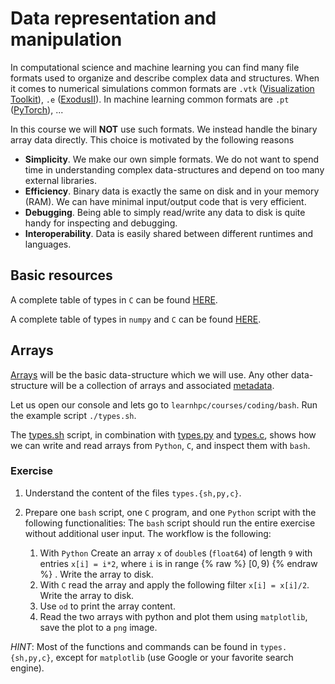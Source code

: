 # Data representation and manipulation

In computational science and machine learning you can find many file formats used to organize and describe complex data and structures. When it comes to numerical simulations common formats are `.vtk` ([Visualization Toolkit](https://vtk.org/)), `.e` ([ExodusII](https://www.osti.gov/servlets/purl/10102115)). In machine learning common formats are `.pt` ([PyTorch](https://pytorch.org/)), ...

In this course we will **NOT** use such formats. We instead handle the binary array data directly.
This choice is motivated by the following reasons

- **Simplicity**. We make our own simple formats. We do not want to spend time in understanding complex data-structures and depend on too many external libraries.
- **Efficiency**. Binary data is exactly the same on disk and in your memory (RAM). We can have minimal input/output code that is very efficient.
- **Debugging**. Being able to simply read/write any data to disk is quite handy for inspecting and debugging.
- **Interoperability**. Data is easily shared between different runtimes and languages.

## Basic resources

A complete table of types in `C` can be found [HERE](https://en.wikipedia.org/wiki/C_data_types).

A complete table of types in `numpy` and `C` can be found [HERE](https://numpy.org/doc/stable/user/basics.types.html).


## Arrays

[Arrays](https://en.wikipedia.org/wiki/Array_(data_structure)) will be the basic data-structure which we will use. Any other data-structure will be a collection of arrays and associated [metadata](https://en.wikipedia.org/wiki/Metadata).

Let us open our console and lets go to `learnhpc/courses/coding/bash`.
Run the example script `./types.sh`. 

The [types.sh](https://github.com/zulianp/learnhpc/blob/2cadfddb36433f2abc7a6c16434fcd547dc8deed/courses/coding/bash/types.sh) script, in combination with [types.py](https://github.com/zulianp/learnhpc/blob/2cadfddb36433f2abc7a6c16434fcd547dc8deed/courses/coding/python/types.py) and [types.c](https://github.com/zulianp/learnhpc/blob/2cadfddb36433f2abc7a6c16434fcd547dc8deed/courses/coding/C/types.c), shows how we can write and read arrays from `Python`, `C`, and inspect them with `bash`. 

### Exercise

1) Understand the content of the files `types.{sh,py,c}`.

2) Prepare one `bash` script, one `C` program, and one `Python` script with the following functionalities: The `bash` script should run the entire exercise without additional user input. The workflow is the following:

	1. With `Python` Create an array `x` of `double`s (`float64`) of length `9` with entries `x[i] = i*2`, where `i` is in range {% raw %} $[0, 9)$ {% endraw %} . Write the array to disk.
	2. With `C` read the array and apply the following filter `x[i] = x[i]/2`. Write the array to disk.
	3. Use `od` to print the array content.
	4. Read the two arrays with python and plot them using `matplotlib`, save the plot to a `png` image.
 
 *HINT*: Most of the functions and commands can be found in `types.{sh,py,c}`, except for `matplotlib` (use Google or your favorite search engine).



